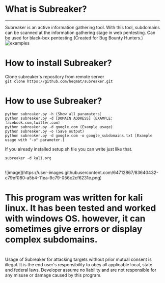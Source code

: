 # What is Subreaker?
 ------------------------------------------------------------
Subreaker is an active information gathering tool. With this tool, subdomains can be scanned at the information gathering stage in web pentesting. Can be used for black-box pentesting.(Created for Bug Bounty Hunters.)
![examples](https://user-images.githubusercontent.com/64712867/83596341-14f76f80-a56d-11ea-9f30-9f74cbe7dc8c.png)
# How to install Subreaker?
Clone subreaker's repository from remote server <br>
`git clone https://github.com/heqmat/subreaker.git` 

# How to use Subreaker?
```
python subreaker.py -h (Show all paramaters)
python subreaker.py -d [DOMAIN ADDRESS] (EXAMPLE: facebook.com,twitter.com)
python subreaker.py -d google.com (Example usage)
python subreaker.py -o (Save output)
python subreaker.py -d google.com -o google_subdomains.txt [Example usage with "-o" parameter.]
```

If you already installed setup.sh file you can write just like that. 
```
subreaker -d kali.org
``` 
<br>
![image](https://user-images.githubusercontent.com/64712867/83640432-c79ef080-a5b4-11ea-9c79-056c2cf6231e.png)

# This program was written for kali linux. It has been tested and worked with windows OS. however, it can sometimes give errors or display complex subdomains.

# 

Usage of Subreaker for attacking targets without prior mutual consent is illegal. 
It is the end user's responsibility to obey all applicable local, state and federal laws. 
Developer assume no liability and are not responsible for any misuse or damage caused by this program.
